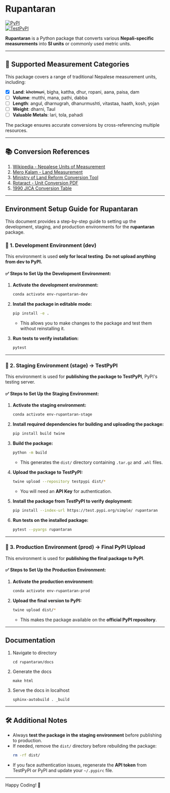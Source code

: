 
# Rupantaran

[![PyPI](https://img.shields.io/pypi/v/rupantaran)](https://pypi.org/project/rupantaran/)  
[![TestPyPI](https://img.shields.io/badge/TestPyPI-Testing-blue)](https://test.pypi.org/project/rupantaran/)  
<!-- [![License](https://img.shields.io/github/license/yourusername/rupantaran)](LICENSE) -->

**Rupantaran** is a Python package that converts various **Nepali-specific measurements** into **SI units** or commonly used metric units.  

---

## 📌 Supported Measurement Categories

This package covers a range of traditional Nepalese measurement units, including:

- [X] **Land**: <del>khetmuri</del>, bigha, kattha, dhur, ropani, aana, paisa, dam  
- [ ] **Volume**: mutthi, mana, pathi, dabba  
- [ ] **Length**: angul, dharnugrah, dhanurmushti, vitastaa, haath, kosh, yojan  
- [ ] **Weight**: dharni, Taul  
- [ ] **Valuable Metals**: lari, tola, pahadi  

The package ensures accurate conversions by cross-referencing multiple resources.  

---

## 📚 Conversion References

1. [Wikipedia - Nepalese Units of Measurement](https://en.wikipedia.org/wiki/Nepalese_units_of_measurement)
2. [Mero Kalam - Land Measurement](https://www.merokalam.com/nepali-land-measurement/)
3. [Ministry of Land Reform Conversion Tool](https://www.dos.gov.np/tools/unit)
4. [Rotaract - Unit Conversion PDF](https://www.nepalhelp.dk/filer/Projecthelp/conversion.pdf)
5. [1990 JICA Conversion Table](https://openjicareport.jica.go.jp/pdf/10812329_01.pdf)

---

## Environment Setup Guide for Rupantaran

This document provides a step-by-step guide to setting up the development, staging, and production environments for the **rupantaran** package.


### 📌 1. Development Environment (dev)

This environment is used **only for local testing**. **Do not upload anything from dev to PyPI.**

#### ✅ Steps to Set Up the Development Environment:

1. **Activate the development environment:**
   ```sh
   conda activate env-rupantaran-dev
   ```

2. **Install the package in editable mode:**
   ```sh
   pip install -e .
   ```
   - This allows you to make changes to the package and test them without reinstalling it.

3. **Run tests to verify installation:**
   ```sh
   pytest
   ```

---

### 📌 2. Staging Environment (stage) → TestPyPI

This environment is used for **publishing the package to TestPyPI**, PyPI's testing server.

#### ✅ Steps to Set Up the Staging Environment:

1. **Activate the staging environment:**
   ```sh
   conda activate env-rupantaran-stage
   ```

2. **Install required dependencies for building and uploading the package:**
   ```sh
   pip install build twine
   ```

3. **Build the package:**
   ```sh
   python -m build
   ```
   - This generates the `dist/` directory containing `.tar.gz` and `.whl` files.

4. **Upload the package to TestPyPI:**
   ```sh
   twine upload --repository testpypi dist/*
   ```
   - You will need an **API Key** for authentication.

5. **Install the package from TestPyPI to verify deployment:**
   ```sh
   pip install --index-url https://test.pypi.org/simple/ rupantaran
   ```

6. **Run tests on the installed package:**
   ```sh
   pytest --pyargs rupantaran
   ```

---

### 📌 3. Production Environment (prod) → Final PyPI Upload

This environment is used for **publishing the final package to PyPI**.

#### ✅ Steps to Set Up the Production Environment:

1. **Activate the production environment:**
   ```sh
   conda activate env-rupantaran-prod
   ```

2. **Upload the final version to PyPI:**
   ```sh
   twine upload dist/*
   ```
   - This makes the package available on the **official PyPI repository**.

---

## Documentation 

1. Navigate to directory
    ```
    cd rupantaran/docs
    ```
2. Generate the docs
    ```
    make html
    ```
3. Serve the docs in localhost
    ```
    sphinx-autobuild . _build 
    ```

---

## 🛠 Additional Notes

- Always **test the package in the staging environment** before publishing to production.
- If needed, remove the `dist/` directory before rebuilding the package:
  ```sh
  rm -rf dist/
  ```
- If you face authentication issues, regenerate the **API token** from TestPyPI or PyPI and update your `~/.pypirc` file.

---

Happy Coding! 🚀










